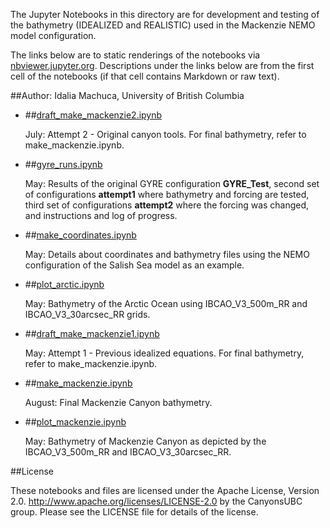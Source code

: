 The Jupyter Notebooks in this directory are for development and testing of
the bathymetry (IDEALIZED and REALISTIC) used in the Mackenzie NEMO model configuration.

The links below are to static renderings of the notebooks via
[nbviewer.jupyter.org](http://nbviewer.jupyter.org/).
Descriptions under the links below are from the first cell of the notebooks
(if that cell contains Markdown or raw text).

##Author: Idalia Machuca, University of British Columbia

* ##[draft_make_mackenzie2.ipynb](http://nbviewer.jupyter.org/urls/bitbucket.org/CanyonsUBC/mackenzie_canyon/raw/tip/bathymetry/notebooks/draft_make_mackenzie2.ipynb)  
    
    July: Attempt 2 - Original canyon tools. For final bathymetry, refer to make_mackenzie.ipynb.  

* ##[gyre_runs.ipynb](http://nbviewer.jupyter.org/urls/bitbucket.org/CanyonsUBC/mackenzie_canyon/raw/tip/bathymetry/notebooks/gyre_runs.ipynb)  
    
    May: Results of the original GYRE configuration **GYRE_Test**, second set of configurations **attempt1** where bathymetry and forcing are tested, third set of configurations **attempt2** where the forcing was changed, and instructions and log of progress.  

* ##[make_coordinates.ipynb](http://nbviewer.jupyter.org/urls/bitbucket.org/CanyonsUBC/mackenzie_canyon/raw/tip/bathymetry/notebooks/make_coordinates.ipynb)  
    
    May: Details about coordinates and bathymetry files using the NEMO configuration of the Salish Sea model as an example.  

* ##[plot_arctic.ipynb](http://nbviewer.jupyter.org/urls/bitbucket.org/CanyonsUBC/mackenzie_canyon/raw/tip/bathymetry/notebooks/plot_arctic.ipynb)  
    
    May: Bathymetry of the Arctic Ocean using IBCAO_V3_500m_RR and IBCAO_V3_30arcsec_RR grids.  

* ##[draft_make_mackenzie1.ipynb](http://nbviewer.jupyter.org/urls/bitbucket.org/CanyonsUBC/mackenzie_canyon/raw/tip/bathymetry/notebooks/draft_make_mackenzie1.ipynb)  
    
    May: Attempt 1 - Previous idealized equations. For final bathymetry, refer to make_mackenzie.ipynb.  

* ##[make_mackenzie.ipynb](http://nbviewer.jupyter.org/urls/bitbucket.org/CanyonsUBC/mackenzie_canyon/raw/tip/bathymetry/notebooks/make_mackenzie.ipynb)  
    
    August: Final Mackenzie Canyon bathymetry.  

* ##[plot_mackenzie.ipynb](http://nbviewer.jupyter.org/urls/bitbucket.org/CanyonsUBC/mackenzie_canyon/raw/tip/bathymetry/notebooks/plot_mackenzie.ipynb)  
    
    May: Bathymetry of Mackenzie Canyon as depicted by the IBCAO_V3_500m_RR and IBCAO_V3_30arcsec_RR.  


##License

These notebooks and files are licensed under the Apache License, Version 2.0.
http://www.apache.org/licenses/LICENSE-2.0 by the CanyonsUBC group.
Please see the LICENSE file for details of the license.
